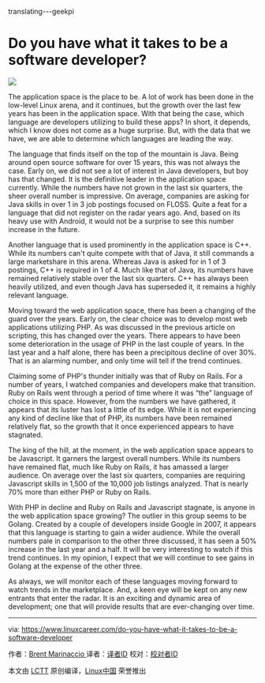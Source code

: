 translating---geekpi

# Do you have what it takes to be a software developer?

![](https://www.linuxcareer.com/images/software_developer_skills.jpg)

The application space is the place to be. A lot of work has been done in the low-level Linux arena, and it continues, but the growth over the last few years has been in the application space. With that being the case, which language are developers utilizing to build these apps? In short, it depends, which I know does not come as a huge surprise. But, with the data that we have, we are able to determine which languages are leading the way. 

The language that finds itself on the top of the mountain is Java. Being around open source software for over 15 years, this was not always the case. Early on, we did not see a lot of interest in Java developers, but boy has that changed. It is the definitive leader in the application space currently. While the numbers have not grown in the last six quarters, the sheer overall number is impressive. On average, companies are asking for Java skills in over 1 in 3 job postings focused on FLOSS. Quite a feat for a language that did not register on the radar years ago. And, based on its heavy use with Android, it would not be a surprise to see this number increase in the future. 

Another language that is used prominently in the application space is C++. While its numbers can't quite compete with that of Java, it still commands a large marketshare in this arena. Whereas Java is asked for in 1 of 3 postings, C++ is required in 1 of 4\. Much like that of Java, its numbers have remained relatively stable over the last six quarters. C++ has always been heavily utilized, and even though Java has superseded it, it remains a highly relevant language.



Moving toward the web application space, there has been a changing of the guard over the years. Early on, the clear choice was to develop most web applications utilizing PHP. As was discussed in the previous article on scripting, this has changed over the years. There appears to have been some deterioration in the usage of PHP in the last couple of years. In the last year and a half alone, there has been a precipitous decline of over 30%. That is an alarming number, and only time will tell if the trend continues. 

Claiming some of PHP's thunder initially was that of Ruby on Rails. For a number of years, I watched companies and developers make that transition. Ruby on Rails went through a period of time where it was “the” language of choice in this space. However, from the numbers we have gathered, it appears that its luster has lost a little of its edge. While it is not experiencing any kind of decline like that of PHP, its numbers have been remained relatively flat, so the growth that it once experienced appears to have stagnated.


The king of the hill, at the moment, in the web application space appears to be Javascript. It garners the largest overall numbers. While its numbers have remained flat, much like Ruby on Rails, it has amassed a larger audience. On average over the last six quarters, companies are requiring Javascript skills in 1,500 of the 10,000 job listings analyzed. That is nearly 70% more than either PHP or Ruby on Rails. 

With PHP in decline and Ruby on Rails and Javascript stagnate, is anyone in the web application space growing? The outlier in this group seems to be Golang. Created by a couple of developers inside Google in 2007, it appears that this language is starting to gain a wider audience. While the overall numbers pale in comparison to the other three discussed, it has seen a 50% increase in the last year and a half. It will be very interesting to watch if this trend continues. In my opinion, I expect that we will continue to see gains in Golang at the expense of the other three.


As always, we will monitor each of these languages moving forward to watch trends in the marketplace. And, a keen eye will be kept on any new entrants that enter the radar. It is an exciting and dynamic area of development; one that will provide results that are ever-changing over time.

--------------------------------------------------------------------------------

via: https://www.linuxcareer.com/do-you-have-what-it-takes-to-be-a-software-developer

作者：[Brent Marinaccio ][a]
译者：[译者ID](https://github.com/译者ID)
校对：[校对者ID](https://github.com/校对者ID)

本文由 [LCTT](https://github.com/LCTT/TranslateProject) 原创编译，[Linux中国](https://linux.cn/) 荣誉推出

[a]:https://www.linuxcareer.com/do-you-have-what-it-takes-to-be-a-software-developer
[1]:https://www.linuxcareer.com/skills-watch
[2]:https://www.linuxcareer.com/do-you-have-what-it-takes-to-be-a-software-developer#
